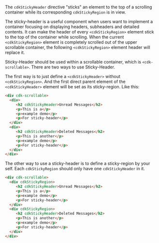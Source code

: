 The `cdkStickyHeader` directive "sticks" an element to the top of a scrolling container
while its corresponding `cdkStickyRegion` is in view.

<!-- example(sticky-header-overview) -->

The sticky-header is a useful component when users want to implement a container focusing on displaying headers,
subheaders and detailed contents. It can make the header of every `<cdkStickyRegion>` element stick to the top of
the container while scrolling. When the current `<cdkStickyRegion>` element is completely scrolled out of the upper 
scrollable container, the following `<cdkStickyRegion>` element header will replace it. 

Sticky-Header should be used within a scrollable container, which is `<cdk-scrollable>`. There are two ways to use 
Sticky-Header. 

The first way is to just define a `<cdkStickyHeader>` without `<cdkStickyRegion>`. And the first direct 
parent element of the `<cdkStickyHeader>` element will be set as its sticky-region. Like this:
```html
<div cdk-scrollable>
  <div>
     <h2 cdkStickyHeader>Unread Messages</h2>
     <p>This is a</p>
     <p>example demo</p>
     <p>For sticky-header</p>
  </div>
  <div>
     <h2 cdkStickyHeader>Deleted Messages</h2>
     <p>This is another</p>
     <p>example demo</p>
     <p>For sticky-header</p>
  </div>
</div>
```
The other way to use a sticky-header is to define a sticky-region by your self. Each `cdkStickyRegion` should only have one 
`cdkStickyHeader` in it.
```html
<div cdk-scrollable>
  <div cdkStickyRegion>
     <h2 cdkStickyHeader>Unread Messages</h2>
     <p>This is a</p>
     <p>example demo</p>
     <p>For sticky-header</p>
  </div>
  <div cdkStickyRegion>
     <h2 cdkStickyHeader>Deleted Messages</h2>
     <p>This is another</p>
     <p>example demo</p>
     <p>For sticky-header</p>
  </div>
</div>
```
